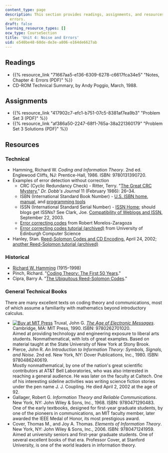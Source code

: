 ```yaml
---
content_type: page
description: This section provides readings, assignments, and resources on noise and
  errors.
draft: false
learning_resource_types: []
ocw_type: CourseSection
title: 'Unit 4: Noise and Errors'
uid: e540be48-60de-de3e-a806-e164de6627ab
---
```

## Readings

- {{% resource_link "71667aa5-e136-6309-6278-c6617fca34e5" "Notes, Chapter 4: Errors (PDF)" %}}
- CD-ROM Technical Summary, by Andy Poggio, March, 1988.

## Assignments

- {{% resource_link "417902c7-efc1-b751-07c5-8381af7ea9b3" "Problem Set 3 (PDF)" %}}
- {{% resource_link "af386a50-2247-68f1-765a-38a221360179" "Problem Set 3 Solutions (PDF)" %}}

## Resources

### Technical

- Hamming, Richard W. *Coding and Information Theory*. 2nd ed. Englewood Cliffs, NJ: Prentice-Hall, 1986. ISBN: 9780131390720.
- Examples of error detection without correction
    - CRC (Cyclic Redundancy Check) - Ritter, Terry. "[The Great CRC Mystery.](http://www.ciphersbyritter.com/ARTS/CRCMYST.HTM)" *Dr. Dobb's Journal* 11 (February 1986): 26–34.
    - ISBN (International Standard Book Number) - [U.S. ISBN home](http://www.isbn.org/standards/home/index.asp), [manual](http://www.isbn.org/standards/home/isbn/international/ISBNmanual.asp), and [programming tools](https://www.isbn-international.org/content/tools-and-resources)
    - ISSN (International Standard Serial Number) - [ISSN Home](http://www.issn.org/); should blogs get ISSNs? See Clark, Joe. [Compatibility of Weblogs and ISSN.](http://fawny.org/issn/compatibility/) September 22, 2003.
    - [Error correcting codes](http://www.eccpage.com/) from Robert Morelos-Zaragoza
    - [Error correcting codes tutorial (archived)](http://web.archive.org/web/20080211080148/http://www.dcs.ed.ac.uk/home/stg/pub/E/ecc.html) from University of Edinburgh Computer Science
- Hanley, Stan. [Reed-Solomon Codes and CD Encoding.](https://web.archive.org/web/20180917213045/https://www.usna.edu/Users/math/wdj/_files/documents/reed-sol.htm) April 24, 2002; [another Reed-Solomon tutorial (archived)](http://web.archive.org/web/20080212023118/http://www.4i2i.com/reed_solomon_codes.htm)

### Historical

- [Richard W. Hamming](http://www-groups.dcs.st-andrews.ac.uk/~history/Biographies/Hamming.html) (1915–1998)
- Pinch, Richard. "[Coding Theory: The First 50 Years](http://www.pass.maths.org.uk/issue3/codes/index.html)."
- Cipra, Barry A. "[The Ubiquitous Reed-Solomon Codes](http://www.eccpage.com/reed_solomon_codes.html)."

### General Technical Books

There are many excellent texts on coding theory and communications, most of which assume a familiarity with mathematics beyond introductory calculus.

- [![Buy at MIT Press](/images/mp_logo.gif)](https://mitpress.mit.edu/9780262701020) Truxal, John G. [*The Age of Electronic Messages*](https://mitpress.mit.edu/books/age-electronic-messages). Cambridge, MA: MIT Press, 1990. ISBN: 9780262701020.     
    Aimed at providing technology and engineering exposure to liberal arts students. Nonmathematical, with lots of great examples. Based on material taught at the State University of New York at Stony Brook.
- Pierce, John R. *An Introduction to Information Theory: Symbols, Signals, and Noise*. 2nd ed. New York, NY: Dover Publications, Inc., 1980. ISBN: 9780486240619.     
    Mostly nonmathematical, by one of the nation's great scientific contributors at AT&T Bell Laboratories, who was also interested in reaching a general audience. He was later on the faculty at Caltech. One of his interesting sideline activities was writing science fiction stories under the pen name J. J. Coupling. He died April 2, 2002 at the age of 92.
- Gallager, Robert G. *Information Theory and Reliable Communications*. New York, NY: John Wiley & Sons, Inc., 1968. ISBN: 9780471290483.     
    One of the early textbooks, designed for first-year graduate students, by one of the pioneers in communications, an MIT faculty member, later awarded the IEEE Medal of Honor, its most prestigious award.
- Cover, Thomas M., and Joy A. Thomas. *Elements of Information Theory*. New York, NY: John Wiley & Sons, Inc., 2006. ISBN: 9780471241959.     
    Aimed at university seniors and first-year graduate students. One of several excellent books of that era. Professor Cover, at Stanford University, is one of the world leaders in information theory.